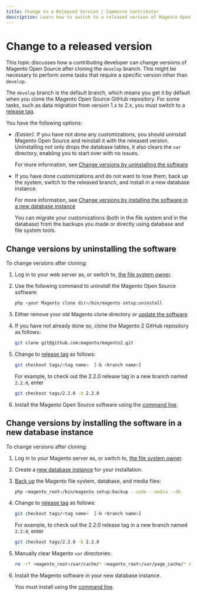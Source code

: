 ```yaml
---
title: Change to a Released Version | Commerce Contributor
description: Learn how to switch to a released version of Magento Open Source after installing from a development branch.
---
```


# Change to a released version

This topic discusses how a contributing developer can change versions of Magento Open Source after cloning the `develop` branch. This might be necessary to perform some tasks that require a specific version other than `develop`.

The `develop` branch is the default branch, which means you get it by default when you clone the Magento Open Source GitHub repository. For some tasks, such as data migration from version 1.x to 2.x, you must switch to a [release tag](https://github.com/magento/magento2/tags).

You have the following options:

*  *(Easier)*. If you have not done any customizations, you should uninstall Magento Open Source and reinstall it with the released version. Uninstalling not only drops the database tables, it also clears the `var` directory, enabling you to start over with no issues.

   For more information, see [Change versions by uninstalling the software](#change-versions-by-uninstalling-the-software)

*  If you have done customizations and do not want to lose them, back up the system, switch to the released branch, and install in a new database instance.

   For more information, see [Change versions by installing the software in a new database instance](#change-versions-by-installing-the-software-in-a-new-database-instance)

   You can migrate your customizations (both in the file system and in the database) from the backups you made or directly using database and file system tools.

## Change versions by uninstalling the software

To change versions after cloning:

1. Log in to your web server as, or switch to, [the file system owner](https://devdocs.magento.com/guides/v2.4/install-gde/prereq/file-sys-perms-over.html).
1. Use the following command to uninstall the Magento Open Source software:

   ```bash
   php <your Magento clone dir>/bin/magento setup:uninstall
   ```

1. Either remove your old Magento clone directory or [update the software](https://devdocs.magento.com/guides/v2.4/install-gde/install/cli/dev_update-magento.html).
1. If you have not already done so, clone the Magento 2 GitHub repository as follows:

   ```bash
   git clone git@github.com:magento/magento2.git
   ```

1. Change to [release tag](https://github.com/magento/magento2/tags) as follows:

   ```bash
   git checkout tags/<tag name>  [-b <branch name>]
   ```

   For example, to check out the 2.2.0 release tag in a new branch named `2.2.0`, enter

   ```bash
   git checkout tags/2.2.0 -b 2.2.0
   ```

1. Install the Magento Open Source software using the [command line](https://devdocs.magento.com/guides/v2.4/install-gde/install/cli/install-cli-install.html).

## Change versions by installing the software in a new database instance

To change versions after cloning:

1. Log in to your Magento server as, or switch to, [the file system owner](https://devdocs.magento.com/guides/v2.4/install-gde/prereq/file-sys-perms-over.html).
1. Create a [new database instance](https://devdocs.magento.com/guides/v2.4/install-gde/prereq/mysql.html#instgde-prereq-mysql-config) for your installation.
1. [Back up](https://devdocs.magento.com/guides/v2.4/install-gde/install/cli/install-cli-backup.html#instgde-cli-uninst-back) the Magento file system, database, and media files:

   ```bash
   php <magento_root>/bin/magento setup:backup --code --media --db
   ```

1. Change to [release tag](https://github.com/magento/magento2/tags) as follows:

   ```bash
   git checkout tags/<tag name>  [-b <branch name>]
   ```

   For example, to check out the 2.2.0 release tag in a new branch named `2.2.0`, enter

   ```bash
   git checkout tags/2.2.0 -b 2.2.0
   ```

1. Manually clear Magento `var` directories:

   ```bash
   rm -rf <magento_root>/var/cache/* <magento_root>/var/page_cache/* <magento_root>/generated/code/*
   ```

1. Install the Magento software in your new database instance.

   You must install using the [command line](https://devdocs.magento.com/guides/v2.4/install-gde/install/cli/install-cli-install.html).
